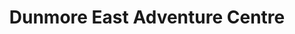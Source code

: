 ---
title: "Dunmore East Adventure Centre"
address: "Stoney Cove, Dunmore East, Co. Waterford"
tel: "+353 (0)51 38 3783"
county: "Waterford"
category: "Canoeing Kayaking"
type: "Content"
lat: "52.1484260559082"
lng: "-7.005855083465576"
---